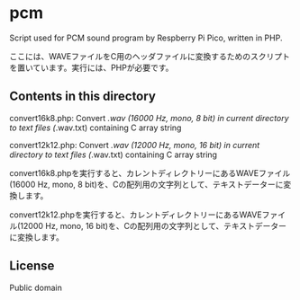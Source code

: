 # pcm
Script used for PCM sound program by Respberry Pi Pico, written in PHP.

ここには、WAVEファイルをC用のヘッダファイルに変換するためのスクリプトを置いています。実行には、PHPが必要です。

## Contents in this directory
convert16k8.php: Convert *.wav (16000 Hz, mono, 8 bit) in current directory to text files (*.wav.txt) containing C array string

convert12k12.php: Convert *.wav (12000 Hz, mono, 16 bit) in current directory to text files (*.wav.txt) containing C array string

convert16k8.phpを実行すると、カレントディレクトリーにあるWAVEファイル(16000 Hz, mono, 8 bit)を、Cの配列用の文字列として、テキストデーターに変換します。

convert12k12.phpを実行すると、カレントディレクトリーにあるWAVEファイル(12000 Hz, mono, 16 bit)を、Cの配列用の文字列として、テキストデーターに変換します。

## License
Public domain